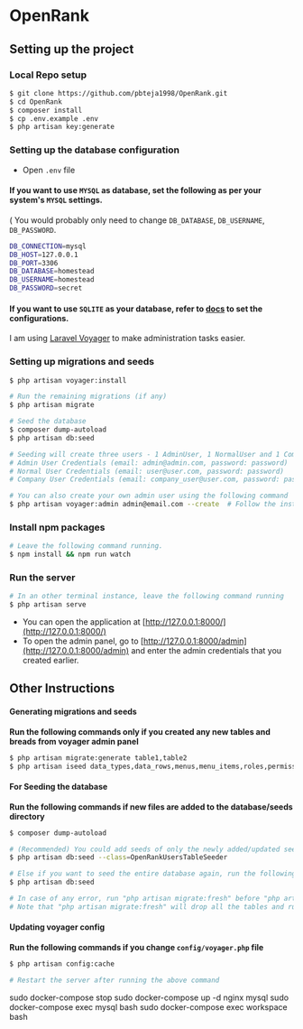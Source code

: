 # OpenRank


## Setting up the project

### Local Repo setup
```bash
$ git clone https://github.com/pbteja1998/OpenRank.git
$ cd OpenRank
$ composer install
$ cp .env.example .env
$ php artisan key:generate
```

### Setting up the database configuration
- Open `.env` file

#### If you want to use `MYSQL` as database, set the following as per your system's `MYSQL` settings. 
( You would probably only need to change `DB_DATABASE`, `DB_USERNAME`, `DB_PASSWORD`.
```bash
DB_CONNECTION=mysql
DB_HOST=127.0.0.1
DB_PORT=3306
DB_DATABASE=homestead
DB_USERNAME=homestead
DB_PASSWORD=secret
```

#### If you want to use `SQLITE` as your database, refer to [docs](https://laravel.com/docs/5.7/database) to set the configurations.

I am using [Laravel Voyager](https://laravelvoyager.com/) to make administration tasks easier.

### Setting up migrations and seeds
```bash
$ php artisan voyager:install

# Run the remaining migrations (if any)
$ php artisan migrate

# Seed the database
$ composer dump-autoload
$ php artisan db:seed

# Seeding will create three users - 1 AdminUser, 1 NormalUser and 1 CompanyUser
# Admin User Credentials (email: admin@admin.com, password: password)
# Normal User Credentials (email: user@user.com, password: password)
# Company User Credentials (email: company_user@user.com, password: password)

# You can also create your own admin user using the following command
$ php artisan voyager:admin admin@email.com --create  # Follow the instructions to set name and password of admin
```

### Install npm packages
```bash
# Leave the following command running.
$ npm install && npm run watch
```

### Run the server
```bash
# In an other terminal instance, leave the following command running
$ php artisan serve
```

- You can open the application at [http://127.0.0.1:8000/](http://127.0.0.1:8000/)
- To open the admin panel, go to [http://127.0.0.1:8000/admin](http://127.0.0.1:8000/admin) and enter the admin credentials that you created earlier.


## Other Instructions 

#### Generating migrations and seeds 
**Run the following commands only if you created any new tables and breads from voyager admin panel**
```bash
$ php artisan migrate:generate table1,table2
$ php artisan iseed data_types,data_rows,menus,menu_items,roles,permissions,permission_role,settings,translations --classnameprefix=OpenRank
```

#### For Seeding the database
**Run the following commands if new files are added to the database/seeds directory**
```bash
$ composer dump-autoload

# (Recommended) You could add seeds of only the newly added/updated seed files by specifying the class name
$ php artisan db:seed --class=OpenRankUsersTableSeeder

# Else if you want to seed the entire database again, run the following command
$ php artisan db:seed

# In case of any error, run "php artisan migrate:fresh" before "php artisan db:seed"
# Note that "php artisan migrate:fresh" will drop all the tables and runs the all migrations again 
```

#### Updating voyager config
**Run the following commands if you change `config/voyager.php` file**
```bash
$ php artisan config:cache

# Restart the server after running the above command
```

sudo docker-compose stop
sudo docker-compose up -d nginx mysql
sudo docker-compose exec mysql bash
sudo docker-compose exec workspace bash

